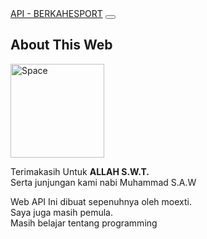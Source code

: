 
<!DOCTYPE html>
<html lang="id">
  <head>
    <meta charset="utf-8">
    <meta name="viewport" content="width=device-width, initial-scale=1">
    <meta name="description" content="About Web" />
    <meta name="author" content="@moexti" />
    <meta content='#007FFF' name='theme-color'/>
    <link href="https://cdn.jsdelivr.net/npm/bootstrap@5.0.0-beta2/dist/css/bootstrap.min.css" rel="stylesheet" integrity="sha384-BmbxuPwQa2lc/FVzBcNJ7UAyJxM6wuqIj61tLrc4wSX0szH/Ev+nYRRuWlolflfl" crossorigin="anonymous">
    <base target="_blank"/>
    <div class="container">
      <a class="navbar-brand fw-bold" href="http://apiberkahesport.herokuapp.com">API - BERKAHESPORT</a>
      <button class="navbar-toggler" type="button" data-bs-toggle="collapse" data-bs-target="#navbarNav" aria-controls="navbarNav" aria-expanded="false" aria-label="Toggle navigation">
        <span class="navbar-toggler-icon"></span>
      </button>
      <div class="collapse navbar-collapse" id="navbarNav">
        <ul class="navbar-nav">
        </ul>
      </div>
    </div>
  </nav>
  <div class="container-fluid">
    <div class="card m-3 text-center shadow">
      <h2 class="card-header shadow-sm bg-primary text-white">About This Web</h2>
      <div class="card-body">
      <div class="text-center">
        <img src="https://i.ibb.co/VQQ68JS/berkahesport.jpg" class="rounded-circle shadow mb-3" alt="Space" width="150px" height="150px">
      </div>
        <p class="card-text text-shadow">
        Terimakasih Untuk <b>ALLAH S.W.T.</b><br/>Serta junjungan kami nabi Muhammad S.A.W</p>Web API Ini dibuat sepenuhnya oleh moexti.<br/>Saya juga masih pemula.<br/>Masih belajar tentang programming
      </div>
    </div>
  </div>
  </body>
</html>
